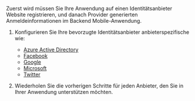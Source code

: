 
Zuerst wird müssen Sie Ihre Anwendung auf einen Identitätsanbieter Website registrieren, und danach Provider generierten Anmeldeinformationen im Backend Mobile-Anwendung.

1. Konfigurieren Sie Ihre bevorzugte Identitätsanbieter anbieterspezifische wie: 
    
    + [Azure Active Directory](../articles/app-service-mobile/app-service-mobile-how-to-configure-active-directory-authentication.md)
    + [Facebook](../articles/app-service-mobile/app-service-mobile-how-to-configure-facebook-authentication.md)
    + [Google](../articles/app-service-mobile/app-service-mobile-how-to-configure-google-authentication.md)
    + [Microsoft](../articles/app-service-mobile/app-service-mobile-how-to-configure-microsoft-authentication.md)
    + [Twitter](../articles/app-service-mobile/app-service-mobile-how-to-configure-twitter-authentication.md)

2. Wiederholen Sie die vorherigen Schritte für jeden Anbieter, den Sie in Ihrer Anwendung unterstützen möchten.


<!-- URLs. -->
[Azure portal]: https://portal.azure.com/
